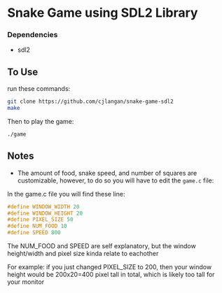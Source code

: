 # Snake Game using SDL2 Library

### Dependencies
- sdl2

## To Use
run these commands:

```bash
git clone https://github.com/cjlangan/snake-game-sdl2
make
```

Then to play the game:

```bash
./game
```

## Notes
- The amount of food, snake speed, and number of squares are customizable, however, to do so you will have to edit the `game.c` file:

In the game.c file you will find these line:

```c
#define WINDOW_WIDTH 20
#define WINDOW_HEIGHT 20
#define PIXEL_SIZE 50
#define NUM_FOOD 10
#define SPEED 800
```

The NUM_FOOD and SPEED are self explanatory, but the window height/width and pixel size kinda relate to eachother

For example: if you just changed PIXEL_SIZE to 200, then your window height would be 200x20=400 pixel tall in total, which is likely too tall for your monitor
